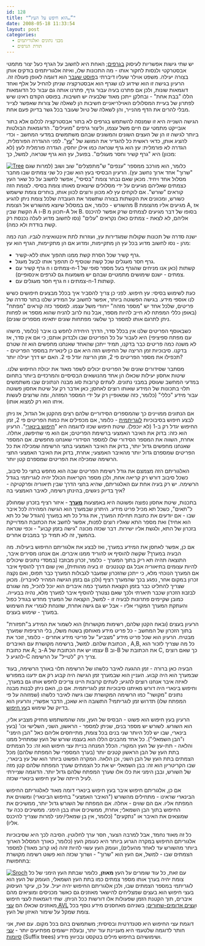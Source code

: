 ```yaml
---
id: 128
title: "“הוא חיפש על העץ…”"
date: 2008-05-18 11:33:54
layout: post
categories: 
  - מבני נתונים ואלגוריתמים
  - תורת הגרפים
---
```

יש שתי גישות אפשריות לעיסוק <a href="http://he.wikipedia.org/wiki/%D7%AA%D7%95%D7%A8%D7%AA_%D7%94%D7%92%D7%A8%D7%A4%D7%99%D7%9D">בגרפים</a>; האחת היא לחשוב על הגרף כעל יצור מתמטי אבסטרקטי ולנסות לחקור אותו - מה התכונות שלו, ואיזה אלגוריתמים בודקים אותן בצורה יעילה. משפט אוילר שעליו דיברתי ב<a href="http://www.gadial.net/?p=125">פוסט שעבר</a> הוא דוגמה לאופן פעולה זה. הרעיון בגישה זו הוא שידוע לנו שגרף הוא אבסטרקציה שניתן להחיל על אלף ואחד דוגמאות שונות, ולכן אם פתרנו בעיה עבור גרף, פתרנו אותה גם עבור כל הדוגמאות הללו "בבת אחת" - ובחלקן ייתכן מאוד שלבעיה יש חשיבות. בפוסט הקודם ראינו שיש לפתרון של בעיית המסלולים האוילריאניים חשיבות הן לשאלה של צורות שאפשר לצייר מבלי להרים את הדף מהנייר, והן לשאלה של טיול שעובר בכל גשר בדיוק פעם אחת.

הגישה השנייה היא זו שמנסה להשתמש בגרפים לא בתור אבסטרקציה לכלום אלא בתור אובייקט מתמטי עם חיים משל עצמו, וליצור גרפים "מועילים". הדוגמאות הבולטות ביותר לגישה זו הן של העצים השונים והמשונים שבהם משתמשים במדעי המחשב - וכדי להציג אותן, כדאי ראשית כל להגדיר את המושג של "<a href="http://he.wikipedia.org/wiki/%D7%A2%D7%A5_(%D7%AA%D7%95%D7%A8%D7%AA_%D7%94%D7%92%D7%A8%D7%A4%D7%99%D7%9D)">עץ</a>". לפני ההגדרה הפורמלית, הגדרה לא פורמלית: עץ הוא גרף שנראה כמו אילן יוחסין.
הגדרה פורמלית לעץ (לא מכוון) היא "גרף קשיר וחסר מעגלים". בפועל, עץ הוא גרף שנראה, למשל, כך:

<a href="{{site.baseurl}}{{site.post_images}}/2008/05/tree.png" title="Tree"><img src="{{site.baseurl}}{{site.post_images}}/2008/05/tree.png" alt="Tree" /></a>
כלומר, הוא מורכב ממספר "ענפים" ש"מתפצלים" שוב ושוב (למרות שגם "שרוך" אחד ארוך נחשב עץ). הרעיון הבסיסי בעץ הוא שבין כל שני צמתים שבו מחבר מסלול אחד ויחיד. מכאן שאם נבחר צומת "בסיסי", אפשר לחשוב על כל שאר העץ כצמתים שאליהם מגיעים על ידי מסלולים שיוצאים מאותו צומת בסיסי. לצומת הזה קוראים "שורש". אם לוקחים עץ לא מכוון ורוצים לכוון אותו, בוחרים צומת שישמש כשורש, ומכוונים את הקשתות בצורה שתשמר את העובדה שלכל צומת ניתן להגיע מהשורש - כלומר, אם במסלול שיוצא מהשורש אל הצומת B מגיעים אליו מהצומת A, אז הקשת שבין A ו-B תכוון מ-A אל B. בסופו של דבר מגיעים לצמתים שרק אפשר להיכנס אליהם, לא לצאת - צמתים כאלו נקראים "עלים" (נסו לחשוב מדוע לעלה נכנסת רק קשת בודדת ולא כמה).

ישנה סדרה של תכונות שקולות שמגדירות עץ, ועוזרות לתת אינטואיציה לגביו. הנה כמה מהן - נסו לחשוב מדוע בכל עץ הן מתקיימות, ומדוע אם הן מתקיימות, הגרף הוא עץ:
<ul>
	<li>גרף קשיר שכל הסרת קשת ממנו תהפוך אותו ללא-קשיר.</li>
	<li>גרף חסר מעגלים שכל קשת שנוסיף לו תהפוך אותו לבעל מעגל.</li>
	<li>גרף קשיר עם n צמתים ו-n-1 קשתות (כאן אנו מניחים שהגרף בעל מספר סופי של צמתים - ישנם שימושים מתמטיים שבהם יש משמעות גם לגרפים אינסופיים).</li>
	<li>גרף חסר מעגלים עם n צמתים ו-n-1 קשתות.</li>
</ul>
כעת לשימוש בסיסי: עץ חיפוש. לפני כן צריך להסביר איך בכלל מבצעים חיפושים כשיש לנו אוספי מידע. בגישה הפשוטה ביותר, אפשר לחשוב על המידע שלנו בתור סדרה של פריטים, שלכל אחד יש "מספר מזהה" ייחודי משל עצמו. למספר כזה קוראים "מפתח" (באופן כללי המפתח לא חייב להיות מספר, אבל נוח לרוב להניח שהוא מספר או לפחות ניתן לתרגם אותו למספר כך שלשני מפתחות שונים יתאימו מספרים שונים).

כשבאוסף הפריטים שלנו אין בכלל סדר, הדרך היחידה לחפש בו איבר (כלומר, מישהו עם מפתח ספיציפי) היא לעבור על כל הפריטים שבו ולבדוק אותם; כי אם אין סדר, אז לא משנה כמה פריטים כבר בדקנו, תמיד ייתכן שהאחד שאנחנו מחפשים הוא זה שטרם בדקנו. סיבוכיות זמן הריצה של החיפוש הזה היא אם כן לינארית במספר הפריטים - תכפילו את מספר הפריטים פי 2, וזמן הריצה יגדל פי 2. האם יש דרך יעילה יותר?

מסתבר שסידורים שונים של הפריטים יכולים לשפר מאוד את יכולת החיפוש שלנו. שיטות אחסון יעילות שכאלו הן אחד מהנושאים הבסיסיים והמרכזיים ביותר בתחום במדעי המחשב שעוסק במבני נתונים. לעתים קרובות סוג מבנה הנתונים שבו משתמשים תלוי בתכונות של המידע שאותו רוצים לאחסן; כאן אדבר רק על שיטת אחסון פשוטה עבור מידע "כללי" (כלומר, כזה שמאופיין רק על ידי המספר המזהה, ומה שרוצים לעשות איתו הוא רק למצוא אותו).

אם הנתונים ממויינים כך שהמספרים הסידוריים שלהם רצים מהקטן אל הגדול, אז ניתן לבצע חיפוש בסיבוכיות <a href="http://he.wikipedia.org/wiki/%D7%9C%D7%95%D7%92%D7%A8%D7%99%D7%AA%D7%9D">לוגריתמית</a> - כלומר, אם מכפילים את כמות הפריטים פי 2, זמן החיפוש יגדל רק ב-1 (לא יוכפל). שיטת חיפוש שכזו לדוגמה היא "<a href="http://he.wikipedia.org/wiki/%D7%97%D7%99%D7%A4%D7%95%D7%A9_%D7%91%D7%99%D7%A0%D7%90%D7%A8%D7%99">חיפוש בינארי</a>". הרעיון הוא כזה: בדוק את האיבר האמצעי ברשימת הפריטים; אם הוא מי שחיפשנו, אחלה. אחרת, השווה את המספר הסידורי שלו למספר הסידורי שאנחנו מחפשים. אם המספר שאנחנו מחפשים גדול יותר, בדוק את האיבר האמצעי בחצי הרשימה שמכילה את כל הפריטים שמספרם גדול יותר מהאיבר האמצעי; אחרת, בדוק את האיבר האמצעי החצי הרשימה שמכילה את הפריטים שמספרם קטן יותר.

האלגוריתם הזה מצמצם את גודל רשימת הפריטים שבה הוא מחפש בחצי כל סיבוב, כשכל סיבוב דורש רק קריאה אחת, ולכן מספר הקריאות הכולל יהיה לוגריתמי בגודל הרשימה. יש רק בעיה אחת עם האלגוריתם, שהיא בחצי הדרך שבין תיאוריה ופרקטיקה - איך בדיוק ניגשים, בהינתן רשימה, לאיבר האמצעי בה?

בתכנות, שיטת אחסון נפוצה ופשוטה היא באמצעות <a href="http://he.wikipedia.org/wiki/%D7%9E%D7%A2%D7%A8%D7%9A_(%D7%9E%D7%91%D7%A0%D7%94_%D7%A0%D7%AA%D7%95%D7%A0%D7%99%D7%9D)"><strong>מערך</strong></a> - איזור רציף בזכרון שמחולק ל"תאים", כשכל תא מכיל פריט מידע. היתרון שבמערך הוא הגישה המהירה לכל איבר שבו - אם יודעים את כתובת תחילת המערך, את גודל כל תא במערך (הגודל של כל תא הוא אחיד) ואת מספר התא שאליו רוצים לפנות, אפשר לחשב את הכתובת המדוייקת בזכרון של התא, ולגשת אליו ישירות. דבר שכזה מכונה "גישה בזמן קבוע" - וכפי שנראה בהמשך, זה לא תמיד כך במבנים אחרים.

אם כן, אפשר לאחסן את המידע במערך, ואז לבצע את אלגוריתם החיפוש ביעילות. מה הבעיה במערך? שקשה להוסיף או להוריד ממנו איברים. אם אנחנו מסירים איבר, התוצאה תהיה תא ריק בתוך המערך - כלומר, זכרון מבוזבז (במסדי נתונים שיכולים להיות עצומים בתיאוריה אבל גם קטנטנים  זו בעיה מהותית), ואין שום דרך להוסיף איבר אם המערך הנוכחי מלא, כי ייתכן שהזכרון שמעבר לגבולות המערך כבר תפוס, ואם נקצה זכרון במקום אחר, נפגע בכך שהמערך רציף (ולכן גם בזמן הגישה המהיר לאיבריו). מכאן שצריך להחליט כבר בזמן הקצאת המערך כמה איברים הוא יוכל להכיל, מה שגורם לבזבוז הזכרון שכבר תיארתי ולכך שאם נצטרך להוסיף איבר למערך מלא, נהיה בבעייה. כמובן שקיימים פתרונות לבעיה זו - למשל, הקצאה של המערך מחדש בגודל כפול והעתקת המערך המקורי אליו - אבל יש גם גישה אחרת, שזונחת לגמרי את השימוש במערך - שימוש בעצים.

הרעיון בעצים (ובאח הקטן שלהם, רשימות מקושרות) הוא לשמור את המידע ב"תפזורת" בתוך הזכרון של המחשב - כל פריט מידע מאוחסן בשטח משלו, בלי הרציפות שמערך מבטיח. הרעיון הוא שכל פריט מידע "מצביע" על פריטי מידע אחרים - כלומר, זוכר את הכתובת שלהם. למשל, ברשימה מקושרת עם האיברים , A,B, כל מה שצריך לזכור הוא את כתובת A; ב-A עצמו יש את הכתובת של B וב-B את הכתובת של C, כך שאם רוצים להגיע ל-C צריך רק "לטייל" על הרשימה.

הבעיה כאן ברורה - זמן ההגעה לאיבר כלשהו של הרשימה תלוי באורך הרשימה, בעוד שבמערך הוא היה קבוע. העניין הוא שבמערך זמן הגישה היה קבוע רק אם ידענו במפורש לאיזה איבר אנחנו רוצים להגיע; לעתים קרובות היינו צריכים לחפש אותו גם במערך, וחיפוש בינארי היה דורש מאיתנו סיבוכיות זמן לוגריתמית. אם כן, האם ניתן לבנות מבנה נתונים "מקושר" כמו הרשימה המקושרת שבו גישה לאיבר כלשהו (שמזוהה על פי המפתח שלו) תדרוש זמן לוגריתמי? התשובה היא שאכן, הדבר אפשרי; והרעיון הוא בדיוק של שימוש ב<a href="http://he.wikipedia.org/wiki/%D7%A2%D7%A5_%D7%97%D7%99%D7%A4%D7%95%D7%A9">עץ חיפוש</a>.

הרעיון בעץ חיפוש הוא פשוט - הבסיס של העץ, ומה שהמשתמש מחזיק מצביע אליו, הוא השורש. לשורש יש מספר בנים, שניתן למספר - הראשון, השני, השלישי וכו' (בעץ בינארי, שבו יש לכל היותר שני בנים בכל צומת, מתייחסים אליהם כאל "הבן הימני" ו"הבן השמאלי"). כל אחד מהבנים הללו הוא בעצמו שורש של העץ שמתחיל ממנו והלאה - תת-עץ של העץ המקורי. הכלל המנחה בניית עצי חיפוש הוא זה: כל הצמתים בתת העץ של הבן הראשון קטנים יותר (בערך המספרי של המפתח שלהם) מכל הצמתים בתת העץ של הבן השני, וכן הלאה. המקרה הפשוט ביותר הוא של עץ בינארי, שבו הקריטריון הוא זה: בבן השמאלי יש את כל הצמתים שערך המפתח שלהם קטן מזה של השורש, ובבן הימני את כלו אלו שערך המפתח שלהם גדול יותר. הדוגמה שציירתי לעיל הייתה של עץ חיפוש בינארי שכזה.

אם כן, אלגוריתם חיפוש איבר בעץ חיפוש בינארי דומה מאוד לאלגוריתם החיפוש הבינארי שראינו - מתחילים מהשורש ("האיבר האמצעי" בחיפוש הבינארי) ומשווים את המפתח אליו. אם הם שווים - אחלה. אם המפתח של השורש גדול יותר, ממשיכים את החיפוש בתוך הבן השמאלי; אחרת, ממשיכים אותו בבן הימני. ממשיכים ככה עד שמוצאים את האיבר או "נתקעים" (כלומר, אין בן שמאלי/ימני למרות שצריך להיכנס אליו).

כל זה מאוד נחמד, אבל למרבה הצער, חסר ערך לחלוטין. הסיבה לכך היא שסיבוכיות אלגוריתם החיפוש במקרה הגרוע ביותר היא כעומק העץ (כלומר, כאורך המסלול הארוך ביותר מהשורש עד לאחד מהעלים), ועומק העץ עשוי להיות זהה (או קרוב מאוד) למספר הצמתים שבו - למשל, אם העץ הוא "שרוך" - ושרוך שכזה הוא פשוט רשימה מקושרת בתחפושת:

<a href="{{site.baseurl}}{{site.post_images}}/2008/05/sroch.png" title="Sroch"><img src="{{site.baseurl}}{{site.post_images}}/2008/05/sroch.png" alt="Sroch" /></a>
עם זאת, כל עוד שומרים על העץ <strong>מאוזן</strong>, כלומר שבתת העץ הימני של כל צומת יהיה בערך אותו מספר צמתים כמו בתת העץ השמאלי, העומק של העץ הוא לוגריתמי במספר הצמתים שבו, ולכן אלגוריתם החיפוש יהיה יעיל. על כן, עיקר העיסוק בעצי חיפוש הוא בעצים שמצליחים להישאר מאוזנים גם כאשר מכניסים ומוציאים מהם איברים, תוך הקטנת הזמן שפעולות אלו דורשות ככל הניתן. שתי דוגמאות לעצי חיפוש מאוזנים שכאלו הם <a href="http://he.wikipedia.org/wiki/%D7%A2%D7%A5_AVL">עצי AVL</a> ו<a href="http://he.wikipedia.org/wiki/%D7%A2%D7%A5_%D7%90%D7%93%D7%95%D7%9D_%D7%A9%D7%97%D7%95%D7%A8">עצים אדומים-שחורים</a>; בשניהם מאחסנים מידע נוסף בכל צומת שמקל על שימור האיזון של העץ.

דוגמת עצי החיפוש היא סטנדרטית ובסיסית; משתמשים בהם בכל מקום. עם זאת, אני חותר לדוגמה שלטעמי היא מעניינת עוד יותר, ובעלת יישומים מפתיעים יותר - <a href="http://he.wikipedia.org/wiki/%D7%A2%D7%A5_%D7%A1%D7%99%D7%A4%D7%95%D7%AA">עצי סיומות</a> (Suffix trees) ושימושיהם בחיפוש מילים בטקסט ובכיווץ מידע.
